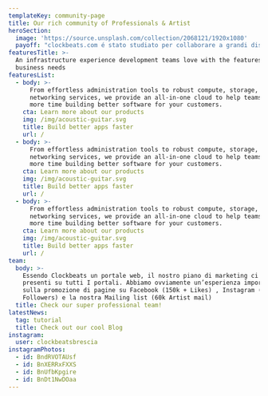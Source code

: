 ```yaml
---
templateKey: community-page
title: Our rich community of Professionals & Artist
heroSection:
  image: 'https://source.unsplash.com/collection/2068121/1920x1080'
  payoff: "clockbeats.com é stato studiato per collaborare a grandi distanze,\L a noi non serve vederti di persona!\L\n\L\nTi aiuteremo a capire cosa migliorare nelle tue produzioni direttamente dal nostro portale, evitando l’utilizzo di dropbox o altri servizi analoghi.\n                            "
featuresTitle: >-
  An infrastructure experience development teams love with the features your
  business needs
featuresList:
  - body: >-
      From effortless administration tools to robust compute, storage, and
      networking services, we provide an all-in-one cloud to help teams spend
      more time building better software for your customers.
    cta: Learn more about our products
    img: /img/acoustic-guitar.svg
    title: Build better apps faster
    url: /
  - body: >-
      From effortless administration tools to robust compute, storage, and
      networking services, we provide an all-in-one cloud to help teams spend
      more time building better software for your customers.
    cta: Learn more about our products
    img: /img/acoustic-guitar.svg
    title: Build better apps faster
    url: /
  - body: >-
      From effortless administration tools to robust compute, storage, and
      networking services, we provide an all-in-one cloud to help teams spend
      more time building better software for your customers.
    cta: Learn more about our products
    img: /img/acoustic-guitar.svg
    title: Build better apps faster
    url: /
team:
  body: >-
    Essendo Clockbeats un portale web, il nostro piano di marketing ci vede
    presenti su tutti I portali. Abbiamo ovviamente un’esperienza importante
    sulla promozione di pagine su Facebook (150k + Likes) , Instagram (40k++
    Followers) e la nostra Mailing list (60k Artist mail)
  title: Check our super professional team!
latestNews:
  tag: tutorial
  title: Check out our cool Blog
instagram:
  user: clockbeatsbrescia
instagramPhotos:
  - id: BndRVOTAUsf
  - id: BnXERRxFXXS
  - id: BnUfbKpgire
  - id: BnDt1NwDOaa
---
```


